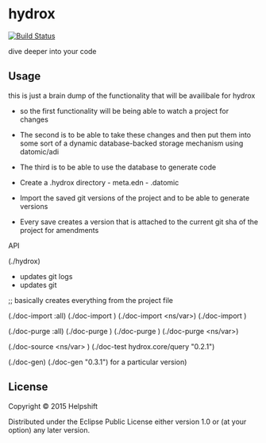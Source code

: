 # hydrox

[![Build Status](https://travis-ci.org/helpshift/hydrox.svg?branch=master)](https://travis-ci.org/helpshift/hydrox)

dive deeper into your code

## Usage

  this is just a brain dump of the functionality that will be availibale for hydrox

  - so the first functionality will be being able to watch a project for changes

  - The second is to be able to take these changes and then put them into some sort of a dynamic database-backed storage mechanism using datomic/adi

  - The third is to be able to use the database to generate code

  - Create a .hydrox directory
              - meta.edn
              - <project>.datomic


  - Import the saved git versions of the project and to be able to generate versions
  - Every save creates a version that is attached to the current git sha of the project for amendments


  API

  (./hydrox)
  - updates git logs
  - updates git

  ;; basically creates everything from the project file

  (./doc-import :all)
  (./doc-import <ns>)
  (./doc-import <ns/var>)
  (./doc-import <file>)

  (./doc-purge  :all)
  (./doc-purge  <file>)
  (./doc-purge  <ns>)
  (./doc-purge  <ns/var>)

  (./doc-source <ns/var> <version>)
  (./doc-test   hydrox.core/query "0.2.1")

  (./doc-gen)
  (./doc-gen "0.3.1") for a particular version)

## License

Copyright © 2015 Helpshift

Distributed under the Eclipse Public License either version 1.0 or (at
your option) any later version.
